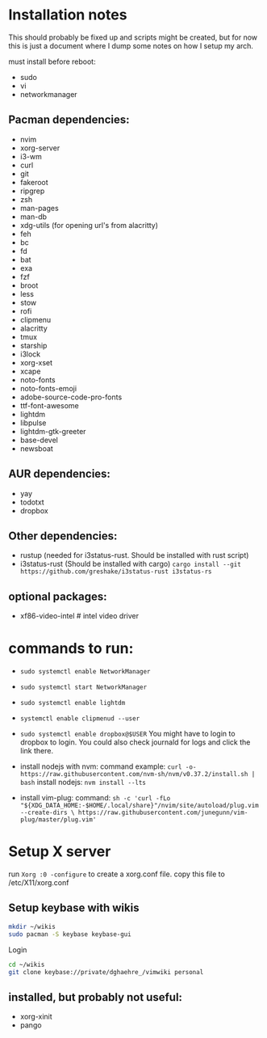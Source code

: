 # Installation notes

This should probably be fixed up and scripts might be created, but for now this is just a document where I dump some notes on how I setup my arch.

must install before reboot:
- sudo
- vi
- networkmanager

## Pacman dependencies:
- nvim
- xorg-server
- i3-wm
- curl
- git
- fakeroot
- ripgrep
- zsh
- man-pages
- man-db
- xdg-utils (for opening url's from alacritty)
- feh
- bc
- fd
- bat
- exa
- fzf
- broot
- less
- stow
- rofi
- clipmenu
- alacritty
- tmux
- starship
- i3lock
- xorg-xset
- xcape
- noto-fonts
- noto-fonts-emoji
- adobe-source-code-pro-fonts
- ttf-font-awesome
- lightdm
- libpulse
- lightdm-gtk-greeter
- base-devel
- newsboat

## AUR dependencies:
- yay
- todotxt
- dropbox

## Other dependencies:
- rustup (needed for i3status-rust. Should be installed with rust script)
- i3status-rust (Should be installed with cargo)
  `cargo install --git https://github.com/greshake/i3status-rust i3status-rs`

## optional packages:
- xf86-video-intel # intel video driver

# commands to run:
- `sudo systemctl enable NetworkManager`
- `sudo systemctl start NetworkManager`
- `sudo systemctl enable lightdm`
- `systemctl enable clipmenud --user`
- `sudo systemctl enable dropbox@$USER`
  You might have to login to dropbox to login.
  You could also check journald for logs and click the link there.

- install nodejs with nvm:
  command example: `curl -o- https://raw.githubusercontent.com/nvm-sh/nvm/v0.37.2/install.sh | bash`
  install nodejs: `nvm install --lts`

- install vim-plug:
  command: `sh -c 'curl -fLo "${XDG_DATA_HOME:-$HOME/.local/share}"/nvim/site/autoload/plug.vim --create-dirs \
       https://raw.githubusercontent.com/junegunn/vim-plug/master/plug.vim'`



# Setup X server
run `Xorg :0 -configure` to create a xorg.conf file. copy this file to /etc/X11/xorg.conf


## Setup keybase with wikis
```bash
mkdir ~/wikis
sudo pacman -S keybase keybase-gui
```
Login

```bash
cd ~/wikis
git clone keybase://private/dghaehre_/vimwiki personal
```





## installed, but probably not useful:
- xorg-xinit
- pango
